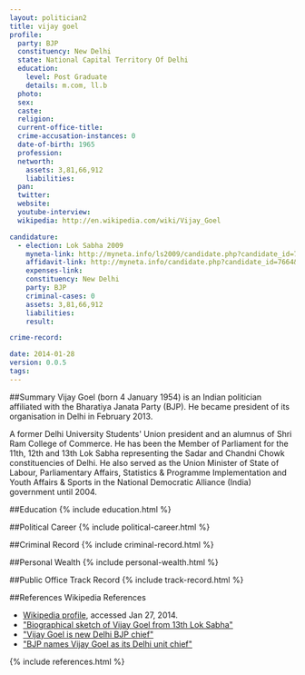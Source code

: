 ```yaml
---
layout: politician2
title: vijay goel
profile: 
  party: BJP
  constituency: New Delhi
  state: National Capital Territory Of Delhi
  education: 
    level: Post Graduate
    details: m.com, ll.b
  photo: 
  sex: 
  caste: 
  religion: 
  current-office-title: 
  crime-accusation-instances: 0
  date-of-birth: 1965
  profession: 
  networth: 
    assets: 3,81,66,912
    liabilities: 
  pan: 
  twitter: 
  website: 
  youtube-interview: 
  wikipedia: http://en.wikipedia.com/wiki/Vijay_Goel

candidature: 
  - election: Lok Sabha 2009
    myneta-link: http://myneta.info/ls2009/candidate.php?candidate_id=7664
    affidavit-link: http://myneta.info/candidate.php?candidate_id=7664&scan=original
    expenses-link: 
    constituency: New Delhi 
    party: BJP
    criminal-cases: 0
    assets: 3,81,66,912
    liabilities: 
    result:  

crime-record: 

date: 2014-01-28
version: 0.0.5
tags: 
---
```

##Summary
Vijay Goel (born 4 January 1954) is an Indian politician affiliated with the Bharatiya Janata Party (BJP). He became president of its organisation in Delhi in February 2013.

A former Delhi University Students' Union president and an alumnus of Shri Ram College of Commerce. He has been the Member of Parliament for the 11th, 12th and 13th Lok Sabha representing the Sadar and Chandni Chowk constituencies of Delhi. He also served as the Union Minister of State of Labour, Parliamentary Affairs, Statistics & Programme Implementation and Youth Affairs & Sports in the National Democratic Alliance (India) government until 2004.


##Education
{% include education.html %}


##Political Career
{% include political-career.html %}


##Criminal Record
{% include criminal-record.html %}


##Personal Wealth
{% include personal-wealth.html %}


##Public Office Track Record
{% include track-record.html %}


##References
Wikipedia References
- [Wikipedia profile]({{page.profile.wikipedia}}), accessed Jan 27, 2014.
- ["Biographical sketch of Vijay Goel from 13th Lok Sabha"][wiki1]
- ["Vijay Goel is new Delhi BJP chief"][wiki2]
- ["BJP names Vijay Goel as its Delhi unit chief"][wiki3]

[wiki1]: http://www.parliamentofindia.nic.in/ls/lok13/biodata/13DL05.htm
[wiki2]: http://www.thehindu.com/news/cities/Delhi/vijay-goel-is-new-delhi-bjp-chief/article4421765.ece
[wiki3]: http://www.indianexpress.com/news/bjp-names-vijay-goel-as-its-delhi-unit-chief/1074991


{% include references.html %}